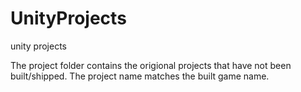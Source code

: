 # UnityProjects
unity projects

The project folder contains the origional projects that have not been built/shipped.
The project name matches the built game name.

